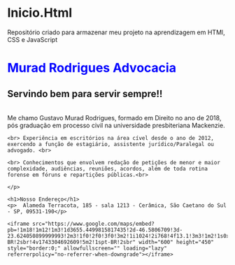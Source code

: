 # Inicio.Html
Repositório criado para armazenar meu projeto na aprendizagem em HTMl, CSS e JavaScript

<!DOCTYPE html>

<html> 

<head> 
    <title>Murad Rodrigues Advocacia</title>
</head>

<body> 
<h1 style="color: blue;">Murad Rodrigues Advocacia</h1>
<h2> Servindo bem para servir sempre!!</h2>

<p> 
    <br> Me chamo Gustavo Murad Rodrigues, formado em Direito no ano de 2018, pós graduação em processo civil na universidade presbiteriana Mackenzie. <br>

    <br> Experiência em escritórios na área cível desde o ano de 2012, exercendo a função de estagiário, assistente jurídico/Paralegal ou advogado. <br> 
    
    <br> Conhecimentos que envolvem redação de petições de menor e maior complexidade, audiências, reuniões, acordos, além de toda rotina forense em fóruns e repartições públicas.<br> 
    
    </p>

    <h1>Nosso Endereço</h1>
    <p>  Alameda Terracota, 185 - sala 1213 - Cerâmica, São Caetano do Sul - SP, 09531-190</p>

    <iframe src="https://www.google.com/maps/embed?pb=!1m18!1m12!1m3!1d3655.4499815817435!2d-46.5806709!3d-23.624050899999993!2m3!1f0!2f0!3f0!3m2!1i1024!2i768!4f13.1!3m3!1m2!1s0x94ce5dde0466b6e5%3A0xaf38bd4e0cf6fb85!2sVor%20Coworking!5e0!3m2!1spt-BR!2sbr!4v1743304692609!5m2!1spt-BR!2sbr" width="600" height="450" style="border:0;" allowfullscreen="" loading="lazy" referrerpolicy="no-referrer-when-downgrade"></iframe>

</body>

</html>
